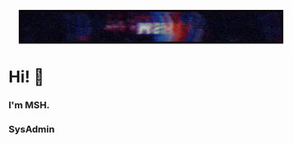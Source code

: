 <p align="center">
<img src="https://github.com/msh-8/msh-8/blob/main/images/msh-8_banner_arc.gif"></img>
<h1> Hi! 👋</h1>
<h3> I'm MSH.</h3>
<h3> SysAdmin</h3>
</p>



<!--
**msh-8/msh-8** is a ✨ _special_ ✨ repository because its `README.md` (this file) appears on your GitHub profile.
Here are some ideas to get you started:

- 🔭 I’m currently working on ...
- 🌱 I’m currently learning ...
- 👯 I’m looking to collaborate on ...
- 🤔 I’m looking for help with ...
- 💬 Ask me about ...
- 📫 How to reach me: ...
- 😄 Pronouns: ...
- ⚡ Fun fact: ...
-->
